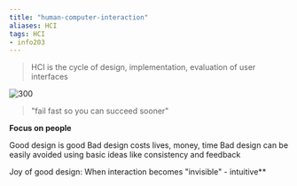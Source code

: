 ```yaml
---
title: "human-computer-interaction"
aliases: HCI
tags: HCI
- info203
---
```


>HCI is the cycle of design, implementation, evaluation of user interfaces

![300](https://i.imgur.com/SMtW2Zb.png)

>"fail fast so you can succeed sooner"

**Focus on people**

Good design is good
Bad design costs lives, money, time
Bad design can be easily avoided using basic ideas like consistency and feedback

Joy of good design: When interaction becomes "invisible" - intuitive**
